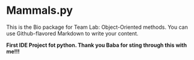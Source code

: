 # Mammals.py
This is the Bio package for Team Lab: Object-Oriented methods. You can use Github-flavored Markdown to write your content.


**First IDE Project fot python. Thank you Baba for sting through this with me!!!**
